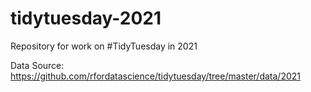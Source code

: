 # tidytuesday-2021
Repository for work on #TidyTuesday in 2021

Data Source: https://github.com/rfordatascience/tidytuesday/tree/master/data/2021
